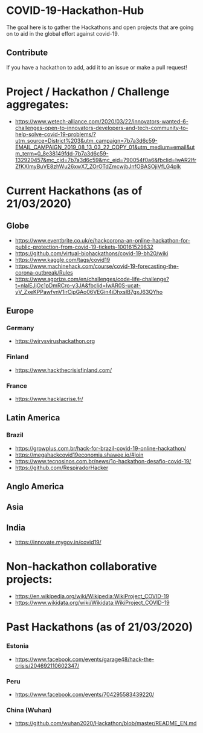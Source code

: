 # COVID-19-Hackathon-Hub
The goal here is to gather the Hackathons and open projects that are going on to aid in the global effort against covid-19.

## Contribute
If you have a hackathon to add, add it to an issue or make a pull request!

# Project / Hackathon / Challenge aggregates:

* https://www.wetech-alliance.com/2020/03/22/innovators-wanted-6-challenges-open-to-innovators-developers-and-tech-community-to-help-solve-covid-19-problems/?utm_source=District%203&utm_campaign=7b7a3d6c59-EMAIL_CAMPAIGN_2019_08_13_03_22_COPY_01&utm_medium=email&utm_term=0_8e38149fdd-7b7a3d6c59-132920457&mc_cid=7b7a3d6c59&mc_eid=790054f0a6&fbclid=IwAR2IfrZfKXlmyBuVE8zhWu26xwX7_ZOrOTdZmcwjbJnfOBASOjiVfLG4plk


# Current Hackathons (as of 21/03/2020)

## Globe ##
* https://www.eventbrite.co.uk/e/hackcorona-an-online-hackathon-for-public-protection-from-covid-19-tickets-100161529832
* https://github.com/virtual-biohackathons/covid-19-bh20/wiki
* https://www.kaggle.com/tags/covid19
* https://www.machinehack.com/course/covid-19-forecasting-the-corona-outbreak/Rules
* https://www.agorize.com/en/challenges/code-life-challenge?t=nlalEJjOc1pDmRCro-y3JA&fbclid=IwAR0S-ucat-yV_ZxeKPPawfvnV1irCipGAo06VEGin4iDhxslB7gxJ63QYho

## Europe ##

### Germany ###
*  https://wirvsvirushackathon.org

### Finland ###
*  https://www.hackthecrisisfinland.com/

### France ###
* https://www.hacklacrise.fr/

## Latin America ##

### Brazil ###

* https://growplus.com.br/hack-for-brazil-covid-19-online-hackathon/
* https://megahackcovid19economia.shawee.io/#join
* https://www.tecnosinos.com.br/news/1o-hackathon-desafio-covid-19/
* https://github.com/RespiradorHacker

## Anglo America ##

## Asia ##

## India
* https://innovate.mygov.in/covid19/


# Non-hackathon collaborative projects:

* https://en.wikipedia.org/wiki/Wikipedia:WikiProject_COVID-19
* https://www.wikidata.org/wiki/Wikidata:WikiProject_COVID-19

# Past Hackathons (as of 21/03/2020)

### Estonia 
* https://www.facebook.com/events/garage48/hack-the-crisis/204692110602347/

### Peru
* https://www.facebook.com/events/704295583439220/

### China (Wuhan)
* https://github.com/wuhan2020/Hackathon/blob/master/README_EN.md

